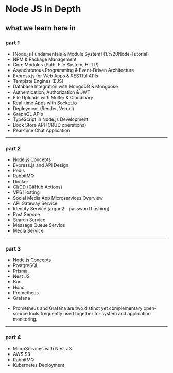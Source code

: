 # Node JS In Depth

## what we learn here in

### part 1

- [Node.js Fundamentals & Module System] (1.%20Node-Tutorial)
- NPM & Package Management
- Core Modules (Path, File System, HTTP)
- Asynchronous Programming & Event-Driven Architecture
- Express.js for Web Apps & RESTful APIs
- Template Engines (EJS)
- Database Integration with MongoDB & Mongoose
- Authentication, Authorization & JWT
- File Uploads with Multer & Cloudinary
- Real-time Apps with Socket.io
- Deployment (Render, Vercel)
- GraphQL APIs
- TypeScript in Node.js Development
- Book Store API (CRUD operations)
- Real-time Chat Application

---

### part 2

- Node.js Concepts
- Express.js and API Design
- Redis
- RabbitMQ
- Docker
- CI/CD (GitHub Actions)
- VPS Hosting
- Social Media App Microservices Overview
- API Gateway Service
- Identity Service [argon2 - password hashing]
- Post Service
- Search Service
- Message Queue Service
- Media Service

---

### part 3

- Node.js Concepts
- PostgreSQL
- Prisma
- Nest JS
- Bun
- Hono
- Prometheus
- Grafana

* Prometheus and Grafana are two distinct yet complementary open-source tools frequently used together for system and application monitoring.

---

### part 4

- MicroServices with Nest JS
- AWS S3
- RabbitMQ
- Kubernetes Deployment
